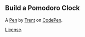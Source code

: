 Build a Pomodoro Clock
----------------------


A [Pen](https://codepen.io/ttorkar/pen/VzGpYE) by [Trent](https://codepen.io/ttorkar) on [CodePen](https://codepen.io).

[License](https://codepen.io/ttorkar/pen/VzGpYE/license).